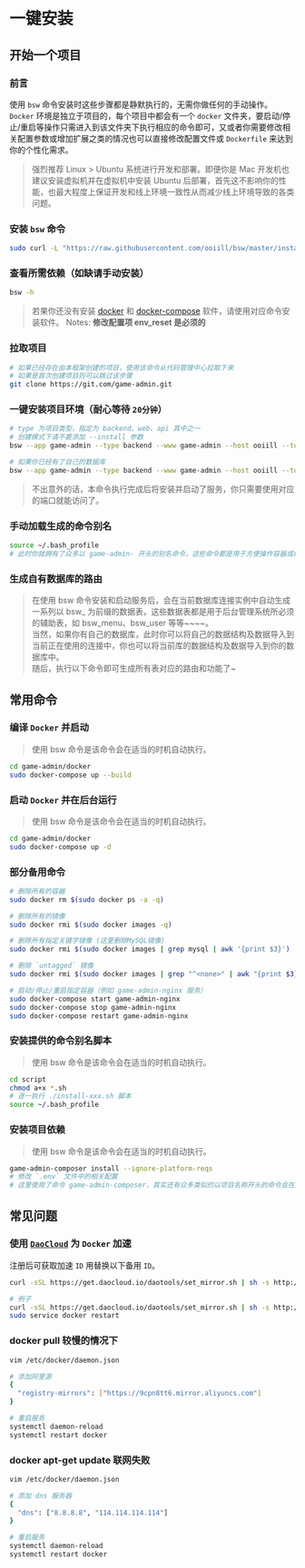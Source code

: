 # 一键安装

## 开始一个项目  

### 前言

使用 `bsw` 命令安装时这些步骤都是静默执行的，无需你做任何的手动操作。  
`Docker` 环境是独立于项目的，每个项目中都会有一个 `docker` 文件夹，要启动/停止/重启等操作只需进入到该文件夹下执行相应的命令即可，又或者你需要修改相关配置参数或增加扩展之类的情况也可以直接修改配置文件或 `Dockerfile` 来达到你的个性化需求。   
> 强烈推荐 Linux > Ubuntu 系统进行开发和部署。即便你是 Mac 开发机也建议安装虚拟机并在虚拟机中安装 Ubuntu 后部署，首先这不影响你的性能，也最大程度上保证开发和线上环境一致性从而减少线上环境导致的各类问题。  

### 安装 `bsw` 命令

```bash
sudo curl -L "https://raw.githubusercontent.com/ooiill/bsw/master/install/bsw.sh" -o /usr/local/bin/bsw && sudo chmod a+x /usr/local/bin/bsw
```

### 查看所需依赖（如缺请手动安装）

```bash
bsw -h
```

> 若果你还没有安装 [docker](https://docs.docker.com/engine/install/ubuntu/) 和 [docker-compose](https://docs.docker.com/compose/install/) 软件，请使用对应命令安装软件。
> Notes: **修改配置项 env_reset 是必须的**  

### 拉取项目

```bash
# 如果已经存在由本框架创建的项目，使用该命令从代码管理中心拉取下来
# 如果是首次创建项目则可以跳过该步骤
git clone https://git.com/game-admin.git  
```

### 一键安装项目环境（耐心等待 `20分钟`）

```bash
# type 为项目类型，指定为 backend、web、api 其中之一
# 创建模式下请不要添加 --install 参数
bsw --app game-admin --type backend --www game-admin --host ooiill --top cn --db-name game

# 如果你已经有了自己的数据库
bsw --app game-admin --type backend --www game-admin --host ooiill --top cn --db-user root --db-pwd MySQL@9527 --db-host host --db-port 3306 --db-name game
```

> 不出意外的话，本命令执行完成后将安装并启动了服务，你只需要使用对应的端口就能访问了。  

### 手动加载生成的命令别名

```bash
source ~/.bash_profile
# 此时你就拥有了众多以 game-admin- 开头的别名命令，这些命令都是用于方便操作容器或相关工具的别名命令。  
```

### 生成自有数据库的路由

> 在使用 bsw 命令安装和启动服务后，会在当前数据库连接实例中自动生成一系列以 bsw_ 为前缀的数据表，这些数据表都是用于后台管理系统所必须的辅助表，如 bsw_menu、bsw_user 等等~~~~。  
> 当然，如果你有自己的数据库，此时你可以将自己的数据结构及数据导入到当前正在使用的连接中，你也可以将当前库的数据结构及数据导入到你的数据库中。  
> 随后，执行以下命令即可生成所有表对应的路由和功能了~

## 常用命令

### 编译 `Docker` 并启动

> 使用 bsw 命令是该命令会在适当的时机自动执行。  

```bash
cd game-admin/docker
sudo docker-compose up --build
```

### 启动 `Docker` 并在后台运行

> 使用 bsw 命令是该命令会在适当的时机自动执行。  

```bash
cd game-admin/docker
sudo docker-compose up -d
```

### 部分备用命令

```bash
# 删除所有的容器
sudo docker rm $(sudo docker ps -a -q)

# 删除所有的镜像
sudo docker rmi $(sudo docker images -q)

# 删除所有指定关键字镜像 (这里删除MySQL镜像)
sudo docker rmi $(sudo docker images | grep mysql | awk '{print $3}')

# 删除 `untagged` 镜像
sudo docker rmi $(sudo docker images | grep "^<none>" | awk "{print $3}")

# 启动/停止/重启指定容器（例如 game-admin-nginx 服务）
sudo docker-compose start game-admin-nginx
sudo docker-compose stop game-admin-nginx
sudo docker-compose restart game-admin-nginx
```

### 安装提供的命令别名脚本

> 使用 bsw 命令是该命令会在适当的时机自动执行。  

```bash
cd script
chmod a+x *.sh
# 逐一执行 ./install-xxx.sh 脚本
source ~/.bash_profile
```

### 安装项目依赖

> 使用 bsw 命令是该命令会在适当的时机自动执行。  

```bash
game-admin-composer install --ignore-platform-reqs
# 修改 `.env` 文件中的相关配置
# 这里使用了命令 game-admin-composer，其实还有众多类似的以项目名称开头的命令会在执行 bsw 命令时自动被声明到 ~/.bash_profile 文件中，你可以通过查看该文件或查看 script/*.sh 文件来了解更多。  
```

## 常见问题

### 使用 [`DaoCloud`](https://www.daocloud.io/mirror) 为 `Docker` 加速
   
注册后可获取加速 `ID` 用替换以下备用 `ID`。

```bash
curl -sSL https://get.daocloud.io/daotools/set_mirror.sh | sh -s http://{ID}.m.daocloud.io

# 例子
curl -sSL https://get.daocloud.io/daotools/set_mirror.sh | sh -s http://8dd58468.m.daocloud.io
sudo service docker restart
```

### docker pull 较慢的情况下

```bash
vim /etc/docker/daemon.json

# 添加阿里源
{
  "registry-mirrors": ["https://9cpn8tt6.mirror.aliyuncs.com"]
}

# 重启服务
systemctl daemon-reload
systemctl restart docker
```

### docker apt-get update 联网失败

```bash
vim /etc/docker/daemon.json

# 添加 dns 服务器
{
  "dns": ["8.8.8.8", "114.114.114.114"]
}

# 重启服务
systemctl daemon-reload
systemctl restart docker
```
